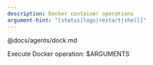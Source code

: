 ```yaml
---
description: Docker container operations
argument-hint: "[status|logs|restart|shell]"
---
```


@docs/agents/dock.md

Execute Docker operation: $ARGUMENTS